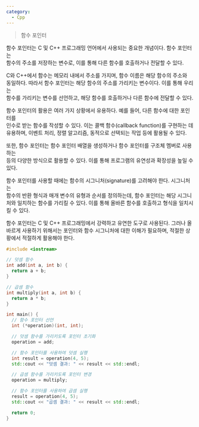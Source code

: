 ```yaml
---
category:
  - Cpp
---
```


>함수 포인터

함수 포인터는 C 및 C++ 프로그래밍 언어에서 사용되는 중요한 개념이다. 함수 포인터는   
함수의 주소를 저장하는 변수로, 이를 통해 다른 함수를 호출하거나 전달할 수 있다.

C와 C++에서 함수는 메모리 내에서 주소를 가지며, 함수 이름은 해당 함수의 주소와   
동일하다. 따라서 함수 포인터는 해당 함수의 주소를 가리키는 변수이다. 이를 통해 우리는   
함수를 가리키는 변수를 선언하고, 해당 함수를 호출하거나 다른 함수에 전달할 수 있다.


함수 포인터의 활용은 여러 가지 상황에서 유용하다. 예를 들어, 다른 함수에 대한 포인터를   
인수로 받는 함수를 작성할 수 있다. 이는 콜백 함수(callback function)를 구현하는 데    
유용하며, 이벤트 처리, 정렬 알고리즘, 동적으로 선택되는 작업 등에 활용될 수 있다.


또한, 함수 포인터는 함수 포인터 배열을 생성하거나 함수 포인터를 구조체 멤버로 사용하는   
등의 다양한 방식으로 활용할 수 있다. 이를 통해 프로그램의 유연성과 확장성을 높일 수 있다.   

함수 포인터를 사용할 때에는 함수의 시그니처(signature)를 고려해야 한다. 시그니처는   
함수의 반환 형식과 매개 변수의 유형과 순서를 정의하는데, 함수 포인터는 해당 시그니처와 
일치하는 함수를 가리킬 수 있다. 이를 통해 올바른 함수를 호출하고 형식을 일치시킬 수 
있다.

함수 포인터는 C 및 C++ 프로그래밍에서 강력하고 유연한 도구로 사용된다. 그러나 올바르게 
사용하기 위해서는 포인터와 함수 시그니처에 대한 이해가 필요하며, 적절한 상황에서 
적절하게 활용해야 한다.

```c++
#include <iostream>

// 덧셈 함수
int add(int a, int b) {
  return a + b;
}

// 곱셈 함수
int multiply(int a, int b) {
  return a * b;
}

int main() {
  // 함수 포인터 선언
  int (*operation)(int, int);

  // 덧셈 함수를 가리키도록 포인터 초기화
  operation = add;

  // 함수 포인터를 사용하여 덧셈 실행
  int result = operation(4, 5);
  std::cout << "덧셈 결과: " << result << std::endl;

  // 곱셈 함수를 가리키도록 포인터 변경
  operation = multiply;

  // 함수 포인터를 사용하여 곱셈 실행
  result = operation(4, 5);
  std::cout << "곱셈 결과: " << result << std::endl;

  return 0;
}

```


